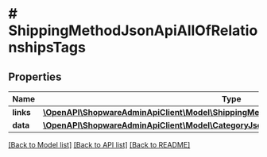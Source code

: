 # # ShippingMethodJsonApiAllOfRelationshipsTags

## Properties

Name | Type | Description | Notes
------------ | ------------- | ------------- | -------------
**links** | [**\OpenAPI\ShopwareAdminApiClient\Model\ShippingMethodJsonApiAllOfRelationshipsTagsLinks**](ShippingMethodJsonApiAllOfRelationshipsTagsLinks.md) |  | [optional]
**data** | [**\OpenAPI\ShopwareAdminApiClient\Model\CategoryJsonApiAllOfRelationshipsTagsData[]**](CategoryJsonApiAllOfRelationshipsTagsData.md) |  | [optional]

[[Back to Model list]](../../README.md#models) [[Back to API list]](../../README.md#endpoints) [[Back to README]](../../README.md)
